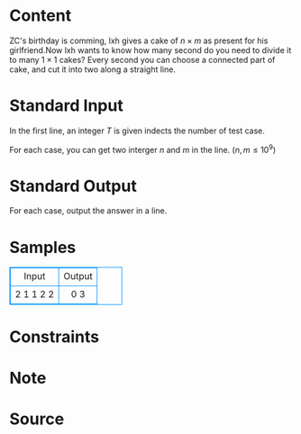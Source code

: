 
# Content

ZC's birthday is comming, lxh gives a cake of $n\times m$ as present for his girlfriend.Now lxh wants to know how many second do you need to divide it to many $1\times 1$ cakes? Every second you can choose a connected part of cake, and cut it into two along a straight line.

# Standard Input

In the first line, an integer $T$ is given indects the number of test case.

For each case, you can get two interger $n$ and $m$ in the line. ($n,m \leq 10^9$)

# Standard Output

For each case, output the answer in a line.

# Samples

<style>
        table,table tr th, table tr td { border:1px solid #0094ff; }
        table { width: 200px; min-height: 25px; line-height: 25px; text-align: center; border-collapse: collapse;}   
    </style>
<table>
	<tr>
		<td>Input</td>
		<td>Output</td>
	</tr>
<tr><td>2
1 1
2 2</td><td>0
3</td></tr></table>


# Constraints



# Note



# Source


